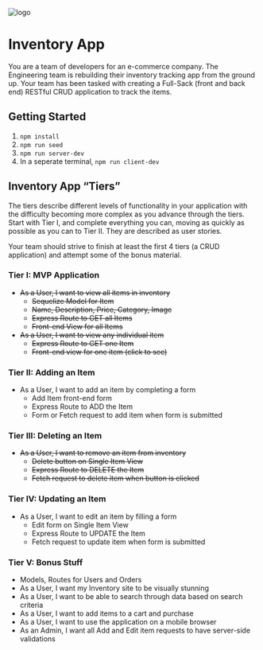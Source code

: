 ![logo](https://user-images.githubusercontent.com/44912347/202296600-c5f247d6-9616-49db-88f0-38433429d781.jpg)

# Inventory App

You are a team of developers for an e-commerce company. The Engineering team is rebuilding their inventory tracking app from the ground up. Your team has been tasked with creating a Full-Sack (front and back end) RESTful CRUD application to track the items.

## Getting Started

1. `npm install`
2. `npm run seed`
3. `npm run server-dev`
4. In a seperate terminal, `npm run client-dev`

## Inventory App “Tiers”

The tiers describe different levels of functionality in your application with the difficulty becoming more complex as you advance through the tiers. Start with Tier I, and complete everything you can, moving as quickly as possible as you can to Tier II. They are described as user stories.

Your team should strive to finish at least the first 4 tiers (a CRUD application) and attempt some of the bonus material.

### Tier I: MVP Application

-   ~~As a User, I want to view all items in inventory~~
    -   ~~Sequelize Model for Item~~
    -   ~~Name, Description, Price, Category, Image~~
    -   ~~Express Route to GET all Items~~
    -   ~~Front-end View for all Items~~
-   ~~As a User, I want to view any individual item~~
    -   ~~Express Route to GET one Item~~
    -   ~~Front-end view for one item (click to see)~~

### Tier II: Adding an Item

-   As a User, I want to add an item by completing a form
    -   Add Item front-end form
    -   Express Route to ADD the Item
    -   Form or Fetch request to add item when form is submitted

### Tier III: Deleting an Item

-   ~~As a User, I want to remove an item from inventory~~
    -   ~~Delete button on Single Item View~~
    -   ~~Express Route to DELETE the Item~~
    -   ~~Fetch request to delete item when button is clicked~~

### Tier IV: Updating an Item

-   As a User, I want to edit an item by filling a form
    -   Edit form on Single Item View
    -   Express Route to UPDATE the Item
    -   Fetch request to update item when form is submitted

### Tier V: Bonus Stuff

-   Models, Routes for Users and Orders
-   As a User, I want my Inventory site to be visually stunning
-   As a User, I want to be able to search through data based on search criteria
-   As a User, I want to add items to a cart and purchase
-   As a User, I want to use the application on a mobile browser
-   As an Admin, I want all Add and Edit item requests to have server-side validations
